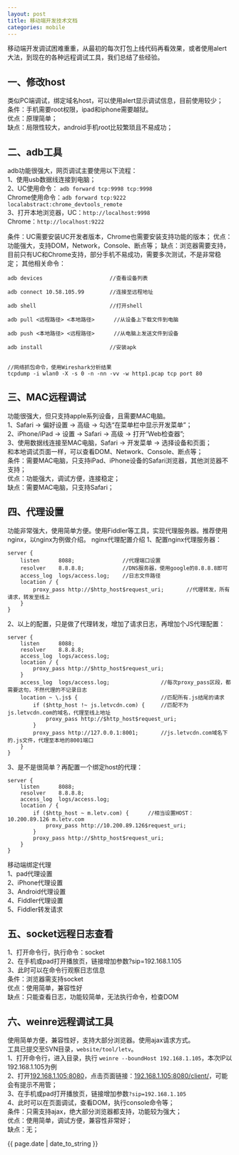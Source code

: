 ```yaml
---
layout: post
title: 移动端开发技术文档
categories: mobile
---
```



移动端开发调试困难重重，从最初的每次打包上线代码再看效果，或者使用alert大法，到现在的各种远程调试工具，我们总结了些经验。

## 一、修改host
类似PC端调试，绑定域名host，可以使用alert显示调试信息，目前使用较少；  
条件：手机需要root权限，ipad和iphone需要越狱。  
优点：原理简单；  
缺点：局限性较大，android手机root比较繁琐且不易成功；  

## 二、adb工具
adb功能很强大，网页调试主要使用以下流程：  
1、使用usb数据线连接到电脑；  
2、UC使用命令：
`adb forward tcp:9998 tcp:9998`  
      Chrome使用命令：`adb forward tcp:9222 localabstract:chrome_devtools_remote`  
3、打开本地浏览器，UC：`http://localhost:9998`   
      Chrome：`http://localhost:9222`  

条件：UC需要安装UC开发者版本，Chrome也需要安装支持功能的版本；
优点：功能强大，支持DOM，Network，Console、断点等；
缺点：浏览器需要支持，目前只有UC和Chrome支持，部分手机不易成功，需要多次测试，不是非常稳定；
其他相关命令：

    adb devices                     //查看设备列表
     
    adb connect 10.58.105.99        //连接至远程地址
     
    adb shell                       //打开shell
     
    adb pull <远程路径> <本地路径>      //从设备上下载文件到电脑
     
    adb push <本地路径> <远程路径>      //从电脑上发送文件到设备
     
    adb install                     //安装apk
     
     
    //网络抓包命令，使用Wireshark分析结果
    tcpdump -i wlan0 -X -s 0 -n -nn -vv -w http1.pcap tcp port 80

 
## 三、MAC远程调试
功能很强大，但只支持apple系列设备，且需要MAC电脑。  
1、Safari -> 偏好设置 -> 高级 -> 勾选“在菜单栏中显示开发菜单”；  
2、iPhone/iPad -> 设置 -> Safari -> 高级 -> 打开“Web检查器”;    
3、使用数据线连接至MAC电脑，Safari -> 开发菜单 -> 选择设备和页面；  
和本地调试页面一样，可以查看DOM、Network、Console、断点等；  
条件：需要MAC电脑，只支持iPad、iPhone设备的Safari浏览器，其他浏览器不支持；  
优点：功能强大，调试方便，连接稳定；  
缺点：需要MAC电脑，只支持Safari；  

## 四、代理设置
功能非常强大，使用简单方便。使用Fiddler等工具，实现代理服务器。推荐使用nginx，以nginx为例做介绍。
nginx代理配置介绍
1、配置nginx代理服务器：

    server {
        listen      8088;               //代理端口设置
        resolver    8.8.8.8;            //DNS服务器，使用google的8.8.8.8即可
        access_log  logs/access.log;    //日志文件路径
        location / {
            proxy_pass http://$http_host$request_uri;       //代理转发，所有请求，转发至线上
        }
    }

2、以上的配置，只是做了代理转发，增加了请求日志，再增加个JS代理配置：

    server {
        listen      8088;
        resolver    8.8.8.8;
        access_log  logs/access.log;
        location / {
            proxy_pass http://$http_host$request_uri;
        }
        access_log  logs/access.log;                //每次proxy_pass区段，都需要这句，不然代理的不记录日志
        location ~ \.js$ {                          //匹配所有.js结尾的请求
            if ($http_host !~ js.letvcdn.com) {     //匹配不为js.letvcdn.com的域名，代理至线上地址
                proxy_pass http://$http_host$request_uri;
            }
            proxy_pass http://127.0.0.1:8001;       //js.letvcdn.com域名下的.js文件，代理至本地的8001端口
        }
    }

3、是不是很简单？再配置一个绑定host的代理：

    server {
        listen      8088;
        resolver    8.8.8.8;
        access_log  logs/access.log;
        location / {
            if ($http_host ~ m.letv.com) {      //相当设置HOST：10.200.89.126 m.letv.com
                proxy_pass http://10.200.89.126$request_uri;
            }
            proxy_pass http://$http_host$request_uri;
        }
    }

移动端绑定代理  
1、pad代理设置  
2、iPhone代理设置  
3、Android代理设置  
4、Fiddler代理设置  
5、Fiddler转发请求  

## 五、socket远程日志查看
1、打开命令行，执行命令：socket  
2、在手机或pad打开播放页，链接增加参数?sip=192.168.1.105  
3、此时可以在命令行观察日志信息  
条件：浏览器需支持socket  
优点：使用简单，兼容性好  
缺点：只能查看日志，功能较简单，无法执行命令，检查DOM   

## 六、weinre远程调试工具
使用简单方便，兼容性好，支持大部分浏览器。使用ajax请求方式。  
工具已提交至SVN目录，`website/tool/letv`。  
1、打开命令行，进入目录，执行 `weinre --boundHost 192.168.1.105`，本次IP以192.168.1.105为例  
2、打开[192.168.1.105:8080](http://192.168.1.105:8080)，点击页面链接：[192.168.1.105:8080/client/](http://192.168.1.105:8080/client/)，可能会有提示不用管；  
3、在手机或pad打开播放页，链接增加参数`?sip=192.168.1.105`  
4、此时可以在页面调试，查看DOM，执行console命令等；  
条件：只需支持ajax，绝大部分浏览器都支持，功能较为强大；  
优点：使用简单，调试方便，兼容性非常好；  
缺点：无；  
<p>{{ page.date | date_to_string }}</p>